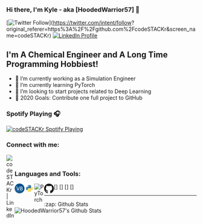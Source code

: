 ### Hi there, I'm Kyle - aka [HoodedWarrior57] 👋


[![Twitter Follow](https://img.shields.io/twitter/follow/codeSTACKr?color=1DA1F2&logo=twitter&style=for-the-badge)](https://twitter.com/intent/follow?
original_referer=https%3A%2F%2Fgithub.com%2FcodeSTACKr&screen_name=codeSTACKr)
[![LinkedIn Profile](https://img.shields.io/badge/linkedin-%230077B5.svg?&style=for-the-badge&logo=linkedin&logoColor=white)](https://www.linkedin.com/in/kylezamora/)

## I'm A Chemical Engineer and A Long Time Programming Hobbiest!

- 🔭 I’m currently working as a Simulation Engineer
- 🌱 I’m currently learning PyTorch
- 👯 I’m looking to start projects related to Deep Learning
- 🥅 2020 Goals: Contribute one full project to GitHub

### Spotify Playing 🎧
[<img src="https://now-playing-HoodedWarrior57.vercel.app/api/spotify-playing" alt="codeSTACKr Spotify Playing" width="350" />](https://open.spotify.com/user/swyqyimdc12jajde4vpwd2x1b)

### Connect with me:

[<img align="left" alt="codeSTACKr | LinkedIn" width="22px" src="https://cdn.jsdelivr.net/npm/simple-icons@v3/icons/linkedin.svg" />][linkedin]

<br />

### Languages and Tools:

[<img align="left" alt="Visual Basic" width="26px" src="https://raw.githubusercontent.com/github/explore/80688e429a7d4ef2fca1e82350fe8e3517d3494d/topics/visual-basic/visual-basic.png" />]
[<img align="left" alt="Python" width="26px" src="https://raw.githubusercontent.com/github/explore/80688e429a7d4ef2fca1e82350fe8e3517d3494d/topics/python/python.png" />]
[<img align="left" alt="PyTorch" width="26px" hex="EE4C2C" src="https://simpleicons.org/icons/pytorch.svg" />]
[<img align="left" alt="GitHub" width="26px" src="https://raw.githubusercontent.com/github/explore/78df643247d429f6cc873026c0622819ad797942/topics/github/github.png" />]
<br />

---


  <summary>:zap: Github Stats</summary>

  <img align="left" alt="HoodedWarrior57's Github Stats" src="https://github-readme-stats-taupe-seven.vercel.app/api?username=HoodedWarrior57&show_icons=true&hide_border=true" />


[linkedin]: https://www.linkedin.com/in/kylezamora/